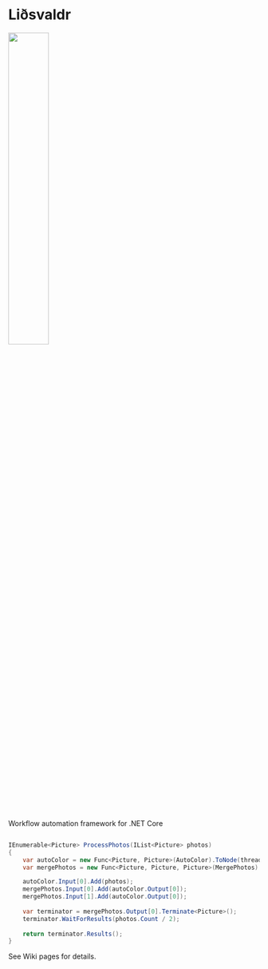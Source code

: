 # Liðsvaldr
<a href="http://ccfit.nsu.ru/">
    <img src="http://ccfit.nsu.ru/~komissarov/Lidsvaldr.svg" width="40%" height="40%">
</a>

Workflow automation framework for .NET Core

```C#

IEnumerable<Picture> ProcessPhotos(IList<Picture> photos)
{
    var autoColor = new Func<Picture, Picture>(AutoColor).ToNode(threadLimit: 4);
    var mergePhotos = new Func<Picture, Picture, Picture>(MergePhotos).ToNode();

    autoColor.Input[0].Add(photos);
    mergePhotos.Input[0].Add(autoColor.Output[0]);
    mergePhotos.Input[1].Add(autoColor.Output[0]);
    
    var terminator = mergePhotos.Output[0].Terminate<Picture>();
    terminator.WaitForResults(photos.Count / 2);
    
    return terminator.Results();
}
```

See Wiki pages for details.
